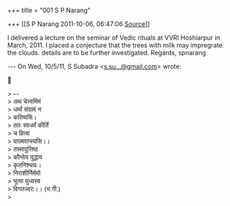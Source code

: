 +++
title = "001 S P Narang"

+++
[[S P Narang	2011-10-06, 06:47:06 [Source](https://groups.google.com/g/bvparishat/c/Y90RES2c0qk)]]



I delivered a lecture on the seminar of Vedic rituals at VVRI Hoshiarpur in March, 2011. I placed a conjecture that the trees with milk may impregrate the clouds. details are to be further investigated. Regards, spnarang

--- On Wed, 10/5/11, S Subadra \<[s.su...@gmail.com]()\> wrote:



\> --  
\> अथ चेत्त्वमिमं  
\> धर्म्यं संग्रामं न  
\> करिष्यसि।  
\> ततः स्वधर्मं कीर्तिं  
\> च हित्वा  
\> पापमवाप्स्यसि।।  
\> तस्मादुत्तिष्ठ  
\> कौन्तेय युद्धाय  
\> कृतनिश्चयः।  
\> निराशीर्निर्ममो  
\> भूत्वा युध्यस्व  
\> विगतज्वरः।। (भ.गी.)  
\>  

